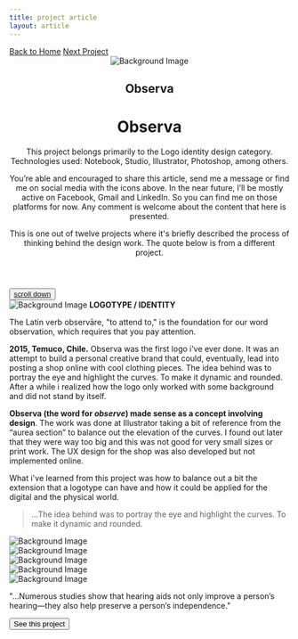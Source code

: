 ```yaml
---
title: project article
layout: article
---
```


<div class="codrops-top clearfix">
	<div class='container'>
	<span class="left"><a class="" href="{{site.baseurl}}/index"><span>Back to Home</span></a>
	</span>
	<span class="right"><a class="" href="{{site.baseurl}}/catching-the-mind-robber"><span>Next Project</span></a></span>
	</div>
</div>
<header class="header">
	<div class="bg-img"><img src="{{ site.baseurl }}/assets/img/Observa/observa-head.jpg" alt="Background Image" /></div>
	<div class='container table-display'>
		<h2 class=''>Observa</h2>
		<div class="title">
			<h1 class='project-title'>Observa</h1>
			<div class='row'>
				<div class='col-md-3 d-sm-none d-md-block d-lg-block d-none not-hidden'>
					<div class='icons-intro'>
						<i class='icon-circle-compass'></i>
					</div>
				<p class="subline">This project belongs primarily to the Logo identity design category. Technologies used: Notebook, Studio, Illustrator, Photoshop, among others.</p>
				</div>
				<div class='col-md-6 col-sm-12 cols-xs-12 not-hidden'>
					<div class='icons-intro'>
						<a href='#' onclick="window.open('https://www.facebook.com/sharer/sharer.php?u='+encodeURIComponent(location.href), 'facebook-share-dialog', 'width=600,height=600'); return false;"><i class='icon-facebook1 link'></i></a>
						<a href="https://mail.google.com/mail/?view=cm&fs=1&to=fugitloop@gmail.com&su=Hi&body=My name is..." onclick="javascript:window.open(this.href,'', 'menubar=no,toolbar=no,resizable=yes,scrollbars=yes,height=600,width=600');return false;"><i class='icon-googleplus link'></i></a>
						<a href="javascript:void(0)" onclick="window.open( 'https://www.linkedin.com/in/juanantoniogodoyberner/', 'sharer', 'toolbar=0, status=0, width=600, height=600');return false;" title="Linkedin"><i class='icon-linkedin1 link'></i></a>
					</div>
				<p class="subline">You’re able and encouraged to share this article, send me a message or find me on social media with the icons above. In the near future, I’ll be mostly active on Facebook, Gmail and LinkedIn. So you can find me on those platforms for now. Any comment is welcome about the content that here is presented.</p>
				</div>
				<div class='col-md-3 d-sm-none d-md-block d-lg-block d-none not-hidden'>
					<div class='icons-intro'>
						<i class='icon-book-open'></i>
					</div>
				<p class="subline">This is one out of twelve projects where it's briefly described the process of thinking behind the design work. The quote below is from a different project.</p>
				</div>
			</div>
		</div>
	</div>
</header>
<button class="trigger" data-info=""><a href="#section2" class="cd-scroll-down-w cd-image-replace bounce">scroll down</a></button>
<div class='container'>
	<div class='row'>
		<div class='col-md-3'>
			<aside class='project-parameters'>
						<img class='centered' src="{{ site.baseurl }}/assets/img/Observa/observa-logo-01.jpg" alt="Background Image"/>
					<span><b>LOGOTYPE / IDENTITY</b></span>
					<p>The Latin verb observāre, "to attend to," is the foundation for our word observation, which requires that you pay attention.</p>	
			</aside>
		</div>
		<div class='col-md-6'>
			<article class="content">
				<div>
					<p><b>2015, Temuco, Chile.</b> Observa was the first logo i’ve ever done. It was an attempt to build a personal creative brand that could, eventually, lead into posting a shop online with cool clothing pieces. The idea behind was to portray the eye and highlight the curves. To make it dynamic and rounded. After a while i realized how the logo only worked with some background and did not stand by itself.</p>
					<p><b>Observa (the word for <i>observe</i>) made sense as a concept involving design</b>. The work was done at Illustrator taking a bit of reference from the “aurea section” to balance out the elevation of the curves. I found out later that they were way too big and this was not good for very small sizes or print work. The UX design for the shop was also developed but not implemented online.</p>
					<p>What i've learned from this project was how to balance out a bit the extension that a logotype can have and how it could be applied for the digital and the physical world.</p>
					<blockquote>...The idea behind was to portray the eye and highlight the curves. To make it dynamic and rounded.</blockquote>
					<div class='project-img-horizontal'><img class='centered' src="{{ site.baseurl }}/assets/img/Observa/responsive2.jpg" alt="Background Image"/></div>
					<div class='project-img-horizontal'><img class='centered' src="{{ site.baseurl }}/assets/img/Observa/cap.jpg" alt="Background Image"/></div>
					<div class='project-img-together'>
						<div class='row'>
							<div class='col-md-6'>
								<div class='project-img-split'><img class='centered' src="{{ site.baseurl }}/assets/img/Observa/bag.jpg" alt="Background Image"/></div>
							</div>
							<div class='col-md-6'>
								<div class='project-img-split'><img class='centered' src="{{ site.baseurl }}/assets/img/Observa/beanie.jpg" alt="Background Image"/></div>
							</div>
						</div>
					</div>
					<div class='project-img-horizontal'><img class='centered' src="{{ site.baseurl }}/assets/img/Observa/hoodie.jpg" alt="Background Image"/></div>
				</div>
			</article>
		</div>
		<div class='col-md-3'>
			<aside class='project-quote'>
					<p>"...Numerous studies show that hearing aids not only improve a person’s hearing—they also help preserve a person’s independence."</p>
			</aside>
			<a class='fade-in' href='{{site.baseurl}}/catching-the-mind-robber'><button class="button button--rayen button--border-thin button--text-thick button--text-upper button--size-s" data-text="See this project"><span>See this project</span></button></a>
		</div>
	</div>
</div>
<section class="related">
</section>